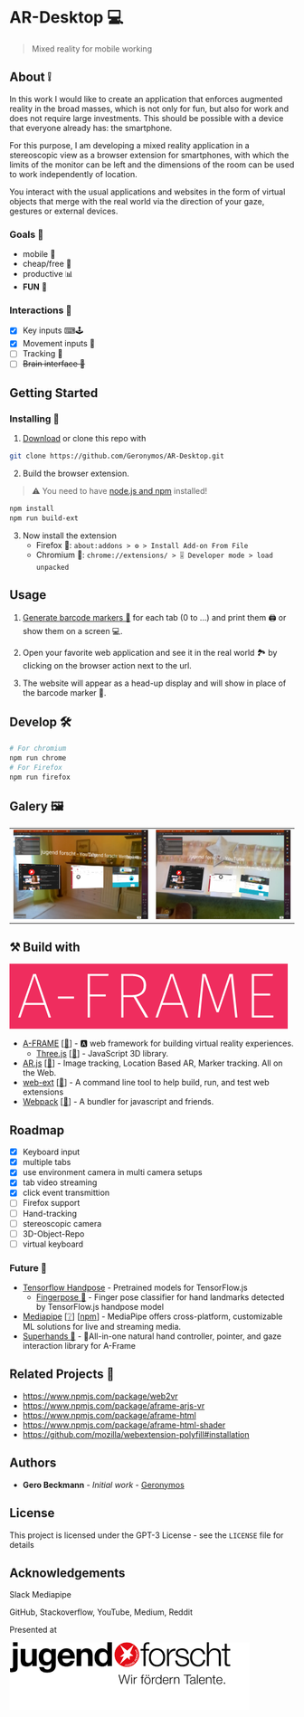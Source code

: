 # AR-Desktop 💻
> Mixed reality for mobile working

<!-- ## Table of Contents

1. About
2. Getting Started
3. Usage
4. Develop
5. Galery
6. Build with
7. Roadmap
8. Related Projects
9. Authors
10. License
11. Acknowledgements -->


## About ❕

In this work I would like to create an application that enforces augmented reality in the broad masses, which is not only for fun, but also for work and does not require large investments. This should be possible with a device that everyone already has: the smartphone.

For this purpose, I am developing a mixed reality application in a stereoscopic view as a browser extension for smartphones, with which the limits of the monitor can be left and the dimensions of the room can be used to work independently of location.

You interact with the usual applications and websites in the form of virtual objects that merge with the real world via the direction of your gaze, gestures or external devices.

### Goals 🏁

- mobile 🏃
- cheap/free 💸
- productive 📊
- **FUN** 🥳

### Interactions 💪

- [X] Key inputs ⌨🕹
- [X] Movement inputs 📱
- [ ] Tracking 📸
- [ ] ~~Brain interface 🧠~~

## Getting Started

### Installing 📲

1. [Download](https://github.com/Geronymos/AR-Desktop/archive/minimal-browser.zip) or clone this repo with
```sh
git clone https://github.com/Geronymos/AR-Desktop.git
```
2. Build the browser extension. 
> ⚠ You need to have [node.js and npm](https://nodejs.org/)  installed! 
```sh
npm install
npm run build-ext
```
3. Now install the extension
    - Firefox 🦊: `about:addons > ⚙ > Install Add-on From File`
    - Chromium 🧿: `chrome://extensions/ > 🎚 Developer mode > load unpacked`

## Usage

1. [Generate barcode markers 🔳](https://au.gmented.com/app/marker/marker.php) for each tab (0 to ...) and print them 🖨 or show them on a screen 💻. 

2. Open your favorite web application and see it in the real world 🏞 by clicking on the browser action next to the url. 

3. The website will appear as a head-up display and will show in place of the barcode marker 🔳. 

## Develop 🛠

```sh
# For chromium
npm run chrome
# For Firefox
npm run firefox
```

## Galery 🖼

<table>
<tr>
<td><img alt="HUD" src="docs/hud.jpg"/></td>
<td><img alt="Marker" src="docs/marker.jpg"/></td>
</tr>
</table>





## ⚒ Build with

[![A-FRAME](docs/aframe-logo.png)](https://aframe.io/)

- [A-FRAME](https://aframe.io/) [[🐙](https://github.com/aframevr/aframe)] - 🅰 web framework for building virtual reality experiences. 
    - [Three.js](https://threejs.org/) [[🐙](https://github.com/mrdoob/three.js)] - JavaScript 3D library. 
- [AR.js](https://ar-js-org.github.io/AR.js-Docs/) [[🐙](https://github.com/AR-js-org/AR.js)] - Image tracking, Location Based AR, Marker tracking. All on the Web. 
- [web-ext](https://extensionworkshop.com/documentation/develop/getting-started-with-web-ext/) [[🐙](https://github.com/mozilla/web-ext)] - A command line tool to help build, run, and test web extensions 
- [Webpack](https://webpack.js.org/) [[🐙](https://github.com/webpack/webpack)] - A bundler for javascript and friends. 

## Roadmap

- [X] Keyboard input
- [X] multiple tabs
- [X] use environment camera in multi camera setups
- [X] tab video streaming
- [X] click event transmittion
- [ ] Firefox support
- [ ] Hand-tracking
- [ ] stereoscopic camera
- [ ] 3D-Object-Repo
- [ ] virtual keyboard

### Future 👾

- [Tensorflow Handpose](https://github.com/tensorflow/tfjs-models/tree/master/handpose) - Pretrained models for TensorFlow.js 
    - [Fingerpose 🐙](https://github.com/andypotato/fingerpose) - Finger pose classifier for hand landmarks detected by TensorFlow.js handpose model 
- [Mediapipe](https://google.github.io/mediapipe/solutions/hands) [[❔](https://google.github.io/mediapipe/solutions/hands#javascript-solution-api)] [[npm](https://www.npmjs.com/package/@mediapipe/hands)] - MediaPipe offers cross-platform, customizable ML solutions for live and streaming media. 
- [Superhands 🐙](https://github.com/wmurphyrd/aframe-super-hands-component) - 👐All-in-one natural hand controller, pointer, and gaze interaction library for A-Frame 






## Related Projects 🔗

- https://www.npmjs.com/package/web2vr
- https://www.npmjs.com/package/aframe-arjs-vr
- https://www.npmjs.com/package/aframe-html
- https://www.npmjs.com/package/aframe-html-shader
- https://github.com/mozilla/webextension-polyfill#installation

## Authors

- **Gero Beckmann** - *Initial work* - [Geronymos](https://github.com/Geronymos)

## License

This project is licensed under the GPT-3 License - see the `LICENSE` file for details

## Acknowledgements

Slack Mediapipe

GitHub, Stackoverflow, YouTube, Medium, Reddit

Presented at

[![Jugend forscht](docs/JuFo-banner.png)](https://www.jugend-forscht.de/)